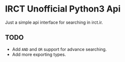 # IRCT Unofficial Python3 Api
Just a simple api interface for searching in irct.ir.

## TODO
* Add `AND` and `OR` support for advance searching.
* Add more exporting types.
